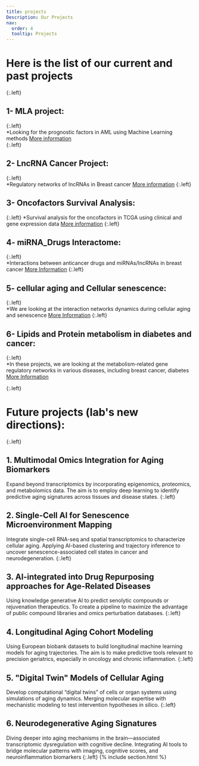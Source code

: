 ```yaml
---
title: projects
Description: Our Projects
nav:
  order: 4
  tooltip: Projects
---
```


# Here is the list of our current and past projects  


{:.left}  
## 1- MLA project:
{:.left}  
*Looking for the prognostic factors in AML using Machine Learning methods [More information](https://fallahi-bioinformatics-lab.github.io/Melanoma-Cancer-marker-prediction/)  
{:.left}
## 2- LncRNA Cancer Project:
{:.left}  
*Regulatory networks of lncRNAs in Breast cancer [More information](https://fallahi-bioinformatics-lab.github.io/LncRNAs_in_Cancer/)
{:.left} 
## 3- Oncofactors Survival Analysis:
{:.left} 
*Survival analysis for the oncofactors in TCGA using clinical and gene expression data [More information](https://fallahi-bioinformatics-lab.github.io/OncoFactors_SA/)
{:.left} 
## 4- miRNA_Drugs Interactome:
{:.left}  
*Interactions between anticancer drugs and miRNAs/lncRNAs in breast cancer [More Information](https://fallahi-bioinformatics-lab.github.io/miRNA_Drugs-Interactome/)
{:.left} 
## 5- cellular aging and Cellular senescence:
{:.left}  
*We are looking at the interaction networks dynamics during cellular aging and senescence [More Information](https://fallahi-bioinformatics-lab.github.io/Cellular-Aging/)
{:.left}
## 6- Lipids and Protein metabolism in diabetes and cancer:
{:.left}  
*In these projects, we are looking at the metabolism-related gene regulatory networks in various diseases, including breast cancer, diabetes [More Information](https://fallahi-bioinformatics-lab.github.io/Lipids-and-Protein-metabolism-in-diabetes-and-cancer/)

{:.left}
# Future projects (lab's new directions):
{:.left}
## 1. Multimodal Omics Integration for Aging Biomarkers
Expand beyond transcriptomics by incorporating epigenomics, proteomics, and metabolomics data. The aim is to employ deep learning to identify predictive aging signatures across tissues and disease states.
{:.left}
## 2. Single-Cell AI for Senescence Microenvironment Mapping
Integrate single-cell RNA-seq and spatial transcriptomics to characterize cellular aging. Applying AI-based clustering and trajectory inference to uncover senescence-associated cell states in cancer and neurodegeneration.
{:.left}
## 3. AI-integrated into Drug Repurposing approaches for Age-Related Diseases
Using knowledge generative AI to predict senolytic compounds or rejuvenation therapeutics. To create a pipeline to maximize the advantage of public compound libraries and omics perturbation databases.
{:.left}
## 4. Longitudinal Aging Cohort Modeling
Using European biobank datasets to build longitudinal machine learning models for aging trajectories. The aim is to make predictive tools relevant to precision geriatrics, especially in oncology and chronic inflammation.
{:.left}
## 5. "Digital Twin" Models of Cellular Aging
Develop computational “digital twins” of cells or organ systems using simulations of aging dynamics. Merging molecular expertise with mechanistic modeling to test intervention hypotheses in silico.
{:.left}
## 6. Neurodegenerative Aging Signatures
Diving deeper into aging mechanisms in the brain—associated transcriptomic dysregulation with cognitive decline. Integrating AI tools to bridge molecular patterns with imaging, cognitive scores, and neuroinflammation biomarkers
{:.left}
{% include section.html %}
